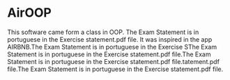 # AirOOP
This software came form a class in OOP.
The Exam Statement is in portuguese in the Exercise statement.pdf file.
It was inspired in the app AIRBNB.The Exam Statement is in portuguese in the Exercise SThe Exam Statement is in portuguese in the Exercise statement.pdf file.The Exam Statement is in portuguese in the Exercise statement.pdf file.tatement.pdf file.The Exam Statement is in portuguese in the Exercise statement.pdf file.
